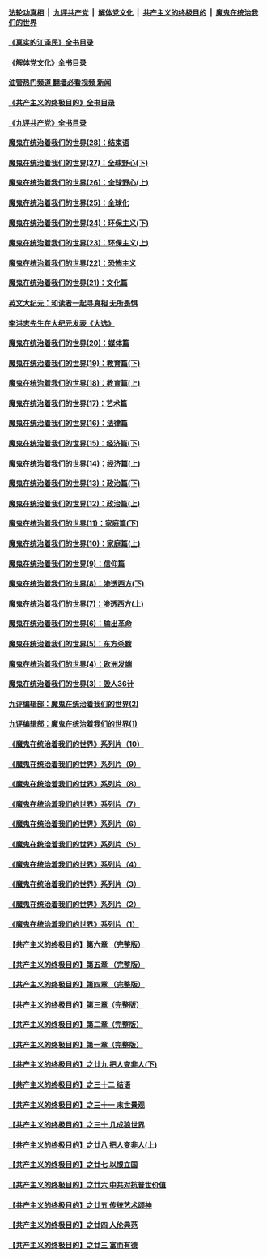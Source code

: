 ####  [法轮功真相](../../../../basic/blob/master/README.md?t=07210901) &nbsp;|&nbsp; [九评共产党](../../../../9ping.md/blob/master/README.md?t=07210901) &nbsp;|&nbsp; [解体党文化](../../../../jtdwh.md/blob/master/README.md?t=07210901)  &nbsp;|&nbsp; [共产主义的终极目的](../../../../gczydzjmd.md/blob/master/README.md?t=07210901) &nbsp;|&nbsp; [魔鬼在统治我们的世界](../../../../mgztzwmdsj.md/blob/master/README.md?t=07210901) 

#### [《真实的江泽民》全书目录](../pages/nsc422/n13721399.md?t=07210901) 

#### [《解体党文化》全书目录](../pages/nsc422/n13721157.md?t=07210901) 

#### [油管热门频道 翻墙必看视频 新闻](http://45.76.130.85:81/youtube.html?07210901)

#### [《共产主义的终极目的》全书目录](../pages/nsc422/n13721048.md?t=07210901) 

#### [《九评共产党》全书目录](../pages/nsc422/n13708085.md?t=07210901) 

#### [魔鬼在统治着我们的世界(28)：结束语](../pages/nsc422/n10936246.md?t=07210901) 

#### [魔鬼在统治着我们的世界(27)：全球野心(下)](../pages/nsc422/n10928319.md?t=07210901) 

#### [魔鬼在统治着我们的世界(26)：全球野心(上)](../pages/nsc422/n10900318.md?t=07210901) 

#### [魔鬼在统治着我们的世界(25)：全球化](../pages/nsc422/n10788205.md?t=07210901) 

#### [魔鬼在统治着我们的世界(24)：环保主义(下)](../pages/nsc422/n10695307.md?t=07210901) 

#### [魔鬼在统治着我们的世界(23)：环保主义(上)](../pages/nsc422/n10688613.md?t=07210901) 

#### [魔鬼在统治着我们的世界(22)：恐怖主义](../pages/nsc422/n10614727.md?t=07210901) 

#### [魔鬼在统治着我们的世界(21)：文化篇](../pages/nsc422/n10597706.md?t=07210901) 

#### [英文大纪元：和读者一起寻真相 无所畏惧](../pages/nsc422/n12542027.md?t=07210901) 

#### [李洪志先生在大纪元发表《大选》](../pages/nsc422/n12534746.md?t=07210901) 

#### [魔鬼在统治着我们的世界(20)：媒体篇](../pages/nsc422/n10586579.md?t=07210901) 

#### [魔鬼在统治着我们的世界(19)：教育篇(下)](../pages/nsc422/n10564808.md?t=07210901) 

#### [魔鬼在统治着我们的世界(18)：教育篇(上)](../pages/nsc422/n10526970.md?t=07210901) 

#### [魔鬼在统治着我们的世界(17)：艺术篇](../pages/nsc422/n10499093.md?t=07210901) 

#### [魔鬼在统治着我们的世界(16)：法律篇](../pages/nsc422/n10485969.md?t=07210901) 

#### [魔鬼在统治着我们的世界(15)：经济篇(下)](../pages/nsc422/n10469975.md?t=07210901) 

#### [魔鬼在统治着我们的世界(14)：经济篇(上)](../pages/nsc422/n10457370.md?t=07210901) 

#### [魔鬼在统治着我们的世界(13)：政治篇(下)](../pages/nsc422/n10448270.md?t=07210901) 

#### [魔鬼在统治着我们的世界(12)：政治篇(上)](../pages/nsc422/n10444576.md?t=07210901) 

#### [魔鬼在统治着我们的世界(11)：家庭篇(下)](../pages/nsc422/n10440961.md?t=07210901) 

#### [魔鬼在统治着我们的世界(10)：家庭篇(上)](../pages/nsc422/n10435448.md?t=07210901) 

#### [魔鬼在统治着我们的世界(9)：信仰篇](../pages/nsc422/n10432159.md?t=07210901) 

#### [魔鬼在统治着我们的世界(8)：渗透西方(下)](../pages/nsc422/n10429603.md?t=07210901) 

#### [魔鬼在统治着我们的世界(7)：渗透西方(上)](../pages/nsc422/n10426013.md?t=07210901) 

#### [魔鬼在统治着我们的世界(6)：输出革命](../pages/nsc422/n10421536.md?t=07210901) 

#### [魔鬼在统治着我们的世界(5)：东方杀戮](../pages/nsc422/n10417707.md?t=07210901) 

#### [魔鬼在统治着我们的世界(4)：欧洲发端](../pages/nsc422/n10414890.md?t=07210901) 

#### [魔鬼在统治着我们的世界(3)：毁人36计](../pages/nsc422/n10411583.md?t=07210901) 

#### [九评编辑部：魔鬼在统治着我们的世界(2)](../pages/nsc422/n10410036.md?t=07210901) 

#### [九评编辑部：魔鬼在统治着我们的世界(1)](../pages/nsc422/n10406825.md?t=07210901) 

#### [《魔鬼在统治着我们的世界》系列片（10）](../pages/nsc422/n12292670.md?t=07210901) 

#### [《魔鬼在统治着我们的世界》系列片（9）](../pages/nsc422/n12290859.md?t=07210901) 

#### [《魔鬼在统治着我们的世界》系列片（8）](../pages/nsc422/n12287445.md?t=07210901) 

#### [《魔鬼在统治着我们的世界》系列片（7）](../pages/nsc422/n12283425.md?t=07210901) 

#### [《魔鬼在统治着我们的世界》系列片（6）](../pages/nsc422/n12282314.md?t=07210901) 

#### [《魔鬼在统治着我们的世界》系列片（5）](../pages/nsc422/n12281419.md?t=07210901) 

#### [《魔鬼在统治着我们的世界》系列片（4）](../pages/nsc422/n12274024.md?t=07210901) 

#### [《魔鬼在统治着我们的世界》系列片（3）](../pages/nsc422/n12271322.md?t=07210901) 

#### [《魔鬼在统治着我们的世界》系列片（2）](../pages/nsc422/n12269049.md?t=07210901) 

#### [《魔鬼在统治着我们的世界》系列片（1）](../pages/nsc422/n12267575.md?t=07210901) 

#### [【共产主义的终极目的】第六章 （完整版）](../pages/nsc422/n11428913.md?t=07210901) 

#### [【共产主义的终极目的】第五章 （完整版）](../pages/nsc422/n11428912.md?t=07210901) 

#### [【共产主义的终极目的】第四章 （完整版）](../pages/nsc422/n11428907.md?t=07210901) 

#### [【共产主义的终极目的】第三章（完整版）](../pages/nsc422/n11428848.md?t=07210901) 

#### [【共产主义的终极目的】第二章（完整版）](../pages/nsc422/n11428831.md?t=07210901) 

#### [【共产主义的终极目的】第一章（完整版）](../pages/nsc422/n11417651.md?t=07210901) 

#### [【共产主义的终极目的】之廿九 把人变非人(下)](../pages/nsc422/n11344140.md?t=07210901) 

#### [【共产主义的终极目的】之三十二 结语](../pages/nsc422/n11360535.md?t=07210901) 

#### [【共产主义的终极目的】之三十一 末世景观](../pages/nsc422/n11351129.md?t=07210901) 

#### [【共产主义的终极目的】之三十 几成狼世界](../pages/nsc422/n11348280.md?t=07210901) 

#### [【共产主义的终极目的】之廿八 把人变非人(上)](../pages/nsc422/n11340492.md?t=07210901) 

#### [【共产主义的终极目的】之廿七 以恨立国](../pages/nsc422/n11336944.md?t=07210901) 

#### [【共产主义的终极目的】之廿六 中共对抗普世价值](../pages/nsc422/n11324785.md?t=07210901) 

#### [【共产主义的终极目的】之廿五 传统艺术颂神](../pages/nsc422/n11296396.md?t=07210901) 

#### [【共产主义的终极目的】之廿四 人伦典范](../pages/nsc422/n11296397.md?t=07210901) 

#### [【共产主义的终极目的】之廿三 富而有德](../pages/nsc422/n11283598.md?t=07210901) 

<img src='http://gfw-breaker.win/goodnews/indexes/nsc422.md' width='0px' height='0px'/>
